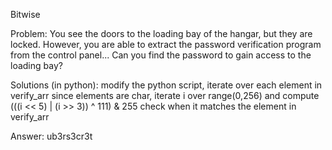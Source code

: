 Bitwise

Problem:
You see the doors to the loading bay of the hangar, but they are locked. However, you are able to extract the password verification program from the control panel... Can you find the password to gain access to the loading bay?

Solutions (in python):
modify the python script, iterate over each element in verify_arr
since elements are char, iterate i over range(0,256) and compute (((i << 5) | (i >> 3)) ^ 111) & 255 check when it matches the element in verify_arr

Answer: 
ub3rs3cr3t
